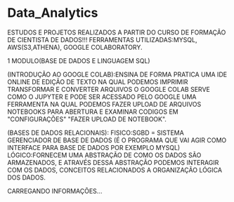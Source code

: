 # Data_Analytics

ESTUDOS E PROJETOS REALIZADOS A PARTIR DO CURSO DE FORMAÇÃO DE CIENTISTA DE DADOS!!!
FERRAMENTAS UTILIZADAS:MYSQL, AWS(S3,ATHENA), GOOGLE COLABORATORY.

1 MODULO(BASE DE DADOS E LINGUAGEM SQL)

 (INTRODUÇÃO AO GOOGLE COLAB):ENSINA DE FORMA PRATICA UMA IDE ONLINE DE EDIÇÃO DE TEXTO NA QUAL PODEMOS IMPRIMIR TRANSFORMAR E CONVERTER ARQUIVOS
O GOOGLE COLAB SERVE COMO O JUPYTER E PODE SER ACESSADO PELO GOOGLE UMA FERRAMENTA NA QUAL PODEMOS FAZER UPLOAD DE ARQUIVOS NOTEBOOKS PARA ABERTURA E EXAMINAR
CODIGOS EM "CONFIGURAÇÕES" "FAZER UPLOAD DE NOTEBOOK".

 (BASES DE DADOS RELACIONAIS):
FISICO:SGBD = SISTEMA GERENCIADOR DE BASE DE DADOS (É O PROGRAMA QUE VAI AGIR COMO INTERFACE PARA BASE DE DADOS POR EXEMPLO MYSQL)
LÓGICO:FORNECEM UMA ABSTRAÇÃO DE COMO OS DADOS SÃO ARMAZENADOS, E ATRAVÉS DESSA ABSTRAÇÃO PODEMOS INTERAGIR COM OS DADOS, CONCEITOS RELACIONADOS 
A ORGANIZAÇÃO LÓGICA DOS DADOS.

CARREGANDO INFORMAÇÕES...
